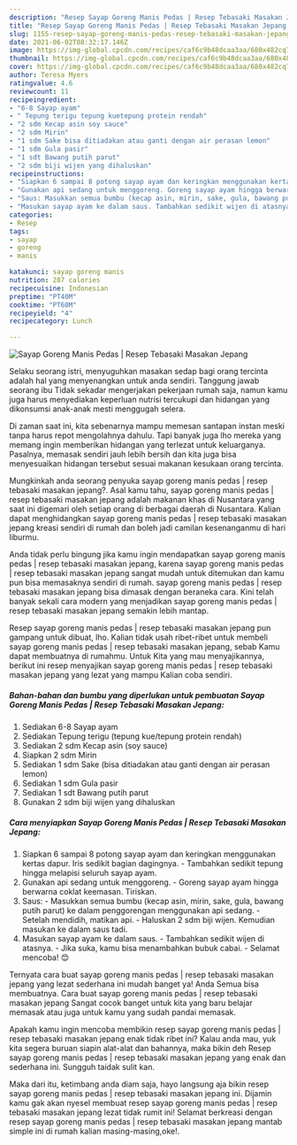```yaml
---
description: "Resep Sayap Goreng Manis Pedas | Resep Tebasaki Masakan Jepang yang nikmat Untuk Jualan"
title: "Resep Sayap Goreng Manis Pedas | Resep Tebasaki Masakan Jepang yang nikmat Untuk Jualan"
slug: 1155-resep-sayap-goreng-manis-pedas-resep-tebasaki-masakan-jepang-yang-nikmat-untuk-jualan
date: 2021-06-02T08:32:17.146Z
image: https://img-global.cpcdn.com/recipes/caf6c9b48dcaa3aa/680x482cq70/sayap-goreng-manis-pedas-resep-tebasaki-masakan-jepang-foto-resep-utama.jpg
thumbnail: https://img-global.cpcdn.com/recipes/caf6c9b48dcaa3aa/680x482cq70/sayap-goreng-manis-pedas-resep-tebasaki-masakan-jepang-foto-resep-utama.jpg
cover: https://img-global.cpcdn.com/recipes/caf6c9b48dcaa3aa/680x482cq70/sayap-goreng-manis-pedas-resep-tebasaki-masakan-jepang-foto-resep-utama.jpg
author: Teresa Myers
ratingvalue: 4.6
reviewcount: 11
recipeingredient:
- "6-8 Sayap ayam"
- " Tepung terigu tepung kuetepung protein rendah"
- "2 sdm Kecap asin soy sauce"
- "2 sdm Mirin"
- "1 sdm Sake bisa ditiadakan atau ganti dengan air perasan lemon"
- "1 sdm Gula pasir"
- "1 sdt Bawang putih parut"
- "2 sdm biji wijen yang dihaluskan"
recipeinstructions:
- "Siapkan 6 sampai 8 potong sayap ayam dan keringkan menggunakan kertas dapur. Iris sedikit bagian dagingnya. Tambahkan sedikit tepung hingga melapisi seluruh sayap ayam."
- "Gunakan api sedang untuk menggoreng. Goreng sayap ayam hingga berwarna coklat keemasan. Tiriskan."
- "Saus: Masukkan semua bumbu (kecap asin, mirin, sake, gula, bawang putih parut) ke dalam penggorengan menggunakan api sedang. Setelah mendidih, matikan api. Haluskan 2 sdm biji wijen. Kemudian masukan ke dalam saus tadi."
- "Masukan sayap ayam ke dalam saus. Tambahkan sedikit wijen di atasnya. Jika suka, kamu bisa menambahkan bubuk cabai.  Selamat mencoba! 😊"
categories:
- Resep
tags:
- sayap
- goreng
- manis

katakunci: sayap goreng manis 
nutrition: 287 calories
recipecuisine: Indonesian
preptime: "PT40M"
cooktime: "PT60M"
recipeyield: "4"
recipecategory: Lunch

---
```



![Sayap Goreng Manis Pedas | Resep Tebasaki Masakan Jepang](https://img-global.cpcdn.com/recipes/caf6c9b48dcaa3aa/680x482cq70/sayap-goreng-manis-pedas-resep-tebasaki-masakan-jepang-foto-resep-utama.jpg)

Selaku seorang istri, menyuguhkan masakan sedap bagi orang tercinta adalah hal yang menyenangkan untuk anda sendiri. Tanggung jawab seorang ibu Tidak sekadar mengerjakan pekerjaan rumah saja, namun kamu juga harus menyediakan keperluan nutrisi tercukupi dan hidangan yang dikonsumsi anak-anak mesti menggugah selera.

Di zaman  saat ini, kita sebenarnya mampu memesan santapan instan meski tanpa harus repot mengolahnya dahulu. Tapi banyak juga lho mereka yang memang ingin memberikan hidangan yang terlezat untuk keluarganya. Pasalnya, memasak sendiri jauh lebih bersih dan kita juga bisa menyesuaikan hidangan tersebut sesuai makanan kesukaan orang tercinta. 



Mungkinkah anda seorang penyuka sayap goreng manis pedas | resep tebasaki masakan jepang?. Asal kamu tahu, sayap goreng manis pedas | resep tebasaki masakan jepang adalah makanan khas di Nusantara yang saat ini digemari oleh setiap orang di berbagai daerah di Nusantara. Kalian dapat menghidangkan sayap goreng manis pedas | resep tebasaki masakan jepang kreasi sendiri di rumah dan boleh jadi camilan kesenanganmu di hari liburmu.

Anda tidak perlu bingung jika kamu ingin mendapatkan sayap goreng manis pedas | resep tebasaki masakan jepang, karena sayap goreng manis pedas | resep tebasaki masakan jepang sangat mudah untuk ditemukan dan kamu pun bisa memasaknya sendiri di rumah. sayap goreng manis pedas | resep tebasaki masakan jepang bisa dimasak dengan beraneka cara. Kini telah banyak sekali cara modern yang menjadikan sayap goreng manis pedas | resep tebasaki masakan jepang semakin lebih mantap.

Resep sayap goreng manis pedas | resep tebasaki masakan jepang pun gampang untuk dibuat, lho. Kalian tidak usah ribet-ribet untuk membeli sayap goreng manis pedas | resep tebasaki masakan jepang, sebab Kamu dapat membuatnya di rumahmu. Untuk Kita yang mau menyajikannya, berikut ini resep menyajikan sayap goreng manis pedas | resep tebasaki masakan jepang yang lezat yang mampu Kalian coba sendiri.

<!--inarticleads1-->

##### Bahan-bahan dan bumbu yang diperlukan untuk pembuatan Sayap Goreng Manis Pedas | Resep Tebasaki Masakan Jepang:

1. Sediakan 6-8 Sayap ayam
1. Sediakan  Tepung terigu (tepung kue/tepung protein rendah)
1. Sediakan 2 sdm Kecap asin (soy sauce)
1. Siapkan 2 sdm Mirin
1. Sediakan 1 sdm Sake (bisa ditiadakan atau ganti dengan air perasan lemon)
1. Sediakan 1 sdm Gula pasir
1. Sediakan 1 sdt Bawang putih parut
1. Gunakan 2 sdm biji wijen yang dihaluskan




<!--inarticleads2-->

##### Cara menyiapkan Sayap Goreng Manis Pedas | Resep Tebasaki Masakan Jepang:

1. Siapkan 6 sampai 8 potong sayap ayam dan keringkan menggunakan kertas dapur. Iris sedikit bagian dagingnya. - Tambahkan sedikit tepung hingga melapisi seluruh sayap ayam.
1. Gunakan api sedang untuk menggoreng. - Goreng sayap ayam hingga berwarna coklat keemasan. Tiriskan.
1. Saus: - Masukkan semua bumbu (kecap asin, mirin, sake, gula, bawang putih parut) ke dalam penggorengan menggunakan api sedang. - Setelah mendidih, matikan api. - Haluskan 2 sdm biji wijen. Kemudian masukan ke dalam saus tadi.
1. Masukan sayap ayam ke dalam saus. - Tambahkan sedikit wijen di atasnya. - Jika suka, kamu bisa menambahkan bubuk cabai.  - Selamat mencoba! 😊




Ternyata cara buat sayap goreng manis pedas | resep tebasaki masakan jepang yang lezat sederhana ini mudah banget ya! Anda Semua bisa membuatnya. Cara buat sayap goreng manis pedas | resep tebasaki masakan jepang Sangat cocok banget untuk kita yang baru belajar memasak atau juga untuk kamu yang sudah pandai memasak.

Apakah kamu ingin mencoba membikin resep sayap goreng manis pedas | resep tebasaki masakan jepang enak tidak ribet ini? Kalau anda mau, yuk kita segera buruan siapin alat-alat dan bahannya, maka bikin deh Resep sayap goreng manis pedas | resep tebasaki masakan jepang yang enak dan sederhana ini. Sungguh taidak sulit kan. 

Maka dari itu, ketimbang anda diam saja, hayo langsung aja bikin resep sayap goreng manis pedas | resep tebasaki masakan jepang ini. Dijamin kamu gak akan nyesel membuat resep sayap goreng manis pedas | resep tebasaki masakan jepang lezat tidak rumit ini! Selamat berkreasi dengan resep sayap goreng manis pedas | resep tebasaki masakan jepang mantab simple ini di rumah kalian masing-masing,oke!.

